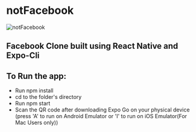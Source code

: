 # notFacebook
![notFacebook](https://res.cloudinary.com/dqoijovud/image/upload/v1664050655/readme_v8krlg.png)

## Facebook Clone built using React Native and Expo-Cli

## To Run the app: 
- Run npm install 
- cd to the folder's directory
- Run npm start
- Scan the QR code after downloading Expo Go on your physical device (press 'A' to run on Android Emulator or 'I' to run on iOS Emulator(For Mac Users only))
